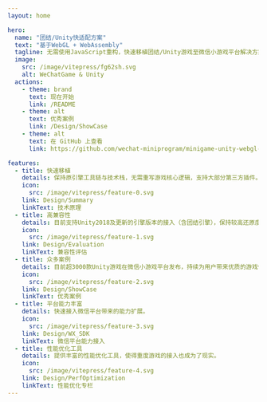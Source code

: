 ```yaml
---
layout: home

hero:
  name: "团结/Unity快适配方案"
  text: "基于WebGL + WebAssembly"
  tagline: 无需使用JavaScript重构，快速移植团结/Unity游戏至微信小游戏平台解决方案。
  image:
    src: /image/vitepress/fg62sh.svg
    alt: WeChatGame & Unity
  actions:
    - theme: brand
      text: 现在开始
      link: /README
    - theme: alt
      text: 优秀案例
      link: /Design/ShowCase
    - theme: alt
      text: 在 GitHub 上查看
      link: https://github.com/wechat-miniprogram/minigame-unity-webgl-transform

features:
  - title: 快速移植
    details: 保持原引擎工具链与技术栈，无需重写游戏核心逻辑，支持大部分第三方插件。
    icon:
      src: /image/vitepress/feature-0.svg
    link: Design/Summary
    linkText: 技术原理
  - title: 高兼容性
    details: 目前支持Unity2018及更新的引擎版本的接入（含团结引擎），保持较高还原度。
    icon:
      src: /image/vitepress/feature-1.svg
    link: Design/Evaluation
    linkText: 兼容性评估
  - title: 众多案例
    details: 目前超3000款Unity游戏在微信小游戏平台发布，持续为用户带来优质的游戏体验。
    icon:
      src: /image/vitepress/feature-2.svg
    link: Design/ShowCase
    linkText: 优秀案例
  - title: 平台能力丰富
    details: 快速接入微信平台带来的能力扩展。
    icon:
      src: /image/vitepress/feature-3.svg
    link: Design/WX_SDK
    linkText: 微信平台能力接入
  - title: 性能优化工具
    details: 提供丰富的性能优化工具，使得重度游戏的接入也成为了现实。
    icon:
      src: /image/vitepress/feature-4.svg
    link: Design/PerfOptimization
    linkText: 性能优化专栏
---
```


